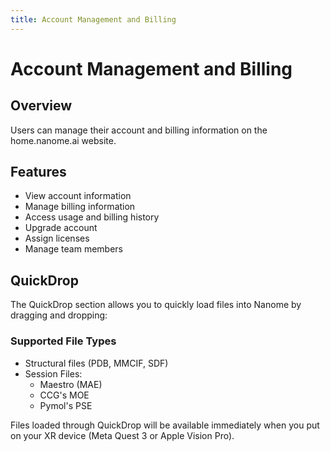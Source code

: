 ```yaml
---
title: Account Management and Billing
---
```


# Account Management and Billing

## Overview

Users can manage their account and billing information on the home.nanome.ai website.

## Features

- View account information
- Manage billing information
- Access usage and billing history
- Upgrade account
- Assign licenses
- Manage team members

## QuickDrop

The QuickDrop section allows you to quickly load files into Nanome by dragging and dropping:

### Supported File Types

- Structural files (PDB, MMCIF, SDF)
- Session Files:
  - Maestro (MAE)
  - CCG's MOE
  - Pymol's PSE

Files loaded through QuickDrop will be available immediately when you put on your XR device (Meta Quest 3 or Apple Vision Pro).
